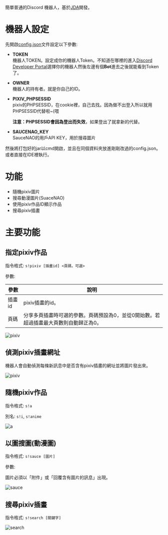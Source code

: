 簡單普通的Discord 機器人，基於[JDA](https://github.com/DV8FromTheWorld/JDA)開發。
# 機器人設定
先開啟[config.json](https://github.com/Huanying04/DiscordRobot/blob/master/config.json)文件設定以下參數: 
* **TOKEN**  
機器人TOKEN。設定成你的機器人Token。不知道在哪裡的進入[Discord Developer Portal](https://discord.com/developers/applications)選擇你的機器人然後左邊有個**Bot**進去之後就能看到Token了。
* **OWNER**  
機器人的持有者。就是你自己的ID。
* **PIXIV_PHPSESSID**  
pixiv的PHPSESSID，在cookie裡，自己去找。因為做不出登入所以就用PHPSESSID代替啦~(喂

  **注意：**PHPSESSID會**因為登出而失效**，如果登出了就拿新的代替。
* **SAUCENAO_KEY**  
SauceNAO的用戶API KEY，用於搜尋圖片

然後將打包好的jar以cmd開啟，並且在同個資料夾放進剛剛改過的config.json。或者直接在IDE裡執行。

# 功能
* 隨機pixiv圖片
* 搜尋動漫圖片(SuaceNAO)
* 使用pixiv作品ID顯示作品
* 搜尋pixiv插畫

# 主要功能
## 指定pixiv作品
指令格式: `s!pixiv [插畫id] <頁碼，可選>`

參數:

|  參數  |  說明  |
|-------|--------|
| 插畫id |pixiv插畫的id。|
| 頁碼 |分享多頁插畫時可選的參數。頁碼預設為0，並從0開始數。若超過插畫最大頁數則自動歸正為0。|

![pixiv](https://raw.github.com/Huanying04/Nekobot/master/images/Pixiv.PNG)

## 偵測pixiv插畫網址
機器人會自動偵測每條新訊息中是否含有pixiv插畫的網址並將圖片發出來。

![pixiv](https://raw.github.com/Huanying04/Nekobot/master/images/PixivURL.PNG)

## 隨機pixiv作品
指令格式: `s!a`

別名: `s!i`, `s!anime`

![a](https://raw.githubusercontent.com/Huanying04/Nekobot/master/images/RandomAnimeIllustration.PNG)
## 以圖搜圖(動漫圖)
指令格式: `s!sauce [圖片]`

參數:

圖片必須以「附件」或「回覆含有圖片的訊息」出現。

![sauce](https://raw.github.com/Huanying04/Nekobot/master/images/Sauce.PNG)
## 搜尋pixiv插畫
指令格式: `s!search [關鍵字]`

![search](https://raw.github.com/Huanying04/Nekobot/master/images/Search.PNG)
